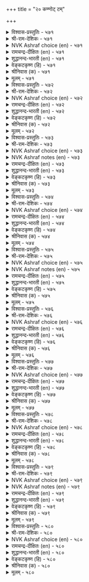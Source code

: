 +++
title = "२० कण्णोट् टम्"

+++


<details><summary>विश्वास-प्रस्तुतिः - ५७१</summary>

कण्णोट्टम् ऎन्नुम् कऴिबॆरुङ् गारिगै  
उण्मैयान् उण्डिव् वुलगु।       ५७१
</details>

<details><summary>श्री-राम-देशिकः - ५७१</summary>

तदैव भविता लोके प्रजानां सुखजीवनम् ।  
दाक्षिण्यगुणसम्पूर्तिः यदा स्यात् पृथ्वीपतौ ॥ ५७१॥
</details>

<details><summary>NVK Ashraf choice (en) - ५७१</summary>

०५७१
What truly moves this world
Is that ravishing beauty called compassion.
(N.V.K. Ashraf), (V.V.S. Aiyar)
</details>

<details><summary>रामचन्द्र-दीक्षितः (en) - ५७१</summary>

571\. kaṇṇōṭṭam eṉṉum kaḻiperuṅ kārikai  
uṇmaiyāṉ, uṇṭu iv ulaku.

571\. The world exists because of the existence of the most beautiful virtue called kindliness.  
</details>

<details><summary>शुद्धानन्द-भारती (en) - ५७१</summary>

1\. கண்ணோட்டம் என்னும் கழிபெருங் காரிகை  
உண்மையான் உண்டிவ் வுலகு.  
Living in the world implies  
The bounteous dame of benign eyes.        571  
</details>

<details><summary>वेङ्कटकृष्ण (हि) - ५७१</summary>

571
करुणा रूपी सोहती, सुषमा रही अपार ।  
नृप में उसके राजते, टिकता है संसार ॥
</details>

<details><summary>श्रीनिवास (क) - ५७१</summary>

571. करुणॆ ऎन्नुव अतिशयवाद सौन्दर्यवु (आभरणवु) इरुव कारणदिन्दले ई लोकवु अळियुदॆ उळिदुकॊण्डिदॆ.

</details>

<details><summary>मूलम् - ५७१</summary>

कण्णोट्टम् ऎन्नुम् कऴिबॆरुङ् गारिगै  
उण्मैयान् उण्डिव् वुलगु।       ५७१
</details>

<details><summary>विश्वास-प्रस्तुतिः - ५७२</summary>

कण्णोट्टत् तुळ्ळदु उलगियल् अह्दिलार्  
उण्मै निलक्कुप् पॊऱै।       ५७२
</details>

<details><summary>श्री-राम-देशिकः - ५७२</summary>

लोको जीवति दाक्षिण्यात् तद्विहीननरा भुवि ।  
यदि जीवन्ति तैर्भूमेः भार एव न संशयः ॥ ५७२॥
</details>

<details><summary>NVK Ashraf choice (en) - ५७२</summary>

०५७२
Compassion sustains the world.
Without it men are but a burden on earth. *
(K. Krishnaswamy & Vijaya Ramkumar)
</details>

<details><summary>रामचन्द्र-दीक्षितः (en) - ५७२</summary>

572\. kaṇṇōṭṭattu uḷḷatu ulakiyal; aḵtu ilār  
uṇmai nilakkup poṟai.

572\. The world lives through kindliness; those who do not have it are a burden to the earth.  
</details>

<details><summary>शुद्धानन्द-भारती (en) - ५७२</summary>

2\. கண்ணோட்டத் துள்ளது உலகியல் அஃதிலார்  
உண்மை நிலக்குப் பொறை.  
World lives by looks of lovely worth  
Who lack them are burdens of earth.        572  
</details>

<details><summary>वेङ्कटकृष्ण (हि) - ५७२</summary>

572
करुणा से है चल रहा, सांसारिक व्यवहार ।  
जो नर उससे रहित है, केवल भू का भार ॥
</details>

<details><summary>श्रीनिवास (क) - ५७२</summary>

572. करुणॆयिन्दले लोक नडॆयुत्तिदॆ. करुणॆयिल्लदवरु बदुकिरुवुदु भूमिगॆ हॊरॆयष्टे हॊरतु बेरॆ इल्ल.

</details>

<details><summary>मूलम् - ५७२</summary>

कण्णोट्टत् तुळ्ळदु उलगियल् अह्दिलार्  
उण्मै निलक्कुप् पॊऱै।       ५७२
</details>

<details><summary>विश्वास-प्रस्तुतिः - ५७३</summary>

पण्ऎन्नाम् पाडऱ्कु इयैबिण्ड्रेल् कण्ऎन्नाम्  
कण्णोट्टम् इल्लाद कण्।       ५७३
</details>

<details><summary>श्री-राम-देशिकः - ५७३</summary>

साहित्येन विना गानं यथा स्यान्न मनोहरम् ।  
दाक्षिण्यवर्जितं कुत्स्नं जगत्तद्वन्निरर्थकम् ॥ ५७३॥
</details>

<details><summary>NVK Ashraf choice (en) - ५७३</summary>

०५७३
What use is a rāgā that cannot be sung?
Or eyes without sympathy?
(P.S. Sundaram)
</details>

<details><summary>NVK Ashraf notes (en) - ५७३</summary>

५७३. The word "rāgā" means tune or melody.
</details>

<details><summary>रामचन्द्र-दीक्षितः (en) - ५७३</summary>

573\. paṇ eṉ ām, pāṭaṟku iyaipu iṉṟēl?-kaṇ eṉ ām,  
kaṇṇōṭṭam illāta kaṇ?.

573\. What is the use of a song that could not be enjoyed? Likewise, what is the use of the eyes that have no kindliness?  
</details>

<details><summary>शुद्धानन्द-भारती (en) - ५७३</summary>

3\. பண்என்னாம் பாடற்கு இயைபின்றேல் கண்என்னாம்  
கண்ணோட்டம் இல்லாத கண்  
Of tuneless song what is the use?  
Without gracious looks what are eyes?        573  
</details>

<details><summary>वेङ्कटकृष्ण (हि) - ५७३</summary>

573
मेल न हो तो गान से, तान करे क्या काम ।  
दया न हो तो दृष्टि में, दृग आये क्या काम ॥
</details>

<details><summary>श्रीनिवास (क) - ५७३</summary>

573. हाडिनॊन्दिगॆ समरसविल्लवादरॆ आ सङ्गीतदिन्द एनु फलविदॆ? अदे रीति करुणॆयिल्लद कण्णु इद्दू एनु प्रयोजन?

</details>

<details><summary>मूलम् - ५७३</summary>

पण्ऎन्नाम् पाडऱ्कु इयैबिण्ड्रेल् कण्ऎन्नाम्  
कण्णोट्टम् इल्लाद कण्।       ५७३
</details>

<details><summary>विश्वास-प्रस्तुतिः - ५७४</summary>

उळबोल् मुगत्तॆवन् सॆय्युम् अळविनाल्  
कण्णोट्टम् इल्लाद कण्।       ५७४
</details>

<details><summary>श्री-राम-देशिकः - ५७४</summary>

दाक्षिण्यगुणहीनस्य किं नेत्राभ्यां प्रयोजनम् ।  
ते ह्यलङ्काररूपेण लसतः केवलं मुखे ॥ ५७४॥
</details>

<details><summary>NVK Ashraf choice (en) - ५७४</summary>

०५७४
What use are eyes that look like eyes
But lack boundless sympathy?
(P.S. Sundaram)
</details>

<details><summary>रामचन्द्र-दीक्षितः (en) - ५७४</summary>

574\. uḷapōl mukattu evaṉ ceyyum-aḷaviṉāl  
kaṇṇōṭṭam illāta kaṇ.

574\. What is the use of one’s eyes if they do not beam with immeasurable love?  
</details>

<details><summary>शुद्धानन्द-भारती (en) - ५७४</summary>

4\. உளபோல் முகத்தெவன் செய்யும் அளவினால்  
கண்ணேட்டம் இல்லாத கண்.  
Except that they are on the face  
What for are eyes sans measured grace.        574  
</details>

<details><summary>वेङ्कटकृष्ण (हि) - ५७४</summary>

574
करुणा कलित नयन नहीं, समुचित सीमाबद्ध ।  
तो क्या आवें काम वे, मुख से रह संबन्ध ॥
</details>

<details><summary>श्रीनिवास (क) - ५७४</summary>

574. तक्क प्रमाणदल्लि करुणॆ तोरद कण्णुगळु मुखदल्लि इरुवन्तॆ तोरुवुदन्नु बिट्टरॆ बेरेनु प्रयोजन नीडुत्तदॆ?

</details>

<details><summary>मूलम् - ५७४</summary>

उळबोल् मुगत्तॆवन् सॆय्युम् अळविनाल्  
कण्णोट्टम् इल्लाद कण्।       ५७४
</details>

<details><summary>विश्वास-प्रस्तुतिः - ५७५</summary>

कण्णिऱ्कु अणिगलम् कण्णोट्टम् अह्दिण्ड्रेल्  
पुण्णॆण्ड्रु उणरप् पडुम्       ५७५
</details>

<details><summary>श्री-राम-देशिकः - ५७५</summary>

नेत्रस्यालङ्करणं पुंसां दाक्षिण्यगुण इष्यते ।  
तद्विहीनं तु नयनं धत्ते व्रणसमानताम् ॥ ५७५॥
</details>

<details><summary>NVK Ashraf choice (en) - ५७५</summary>

०५७५
Compassion is an ornament of the eyes.
Without it eyes are deemed sores. *
(Satguru Subramuniyaswami)
</details>

<details><summary>NVK Ashraf notes (en) - ५७५</summary>

५७५. Not only compassion, but also learning is must says Valluvar employing the same idea in couplet ३९३: “Only the learned have eyes. The unlearned have two sores on their face!” ((P.S. Sundaram)).
</details>

<details><summary>रामचन्द्र-दीक्षितः (en) - ५७५</summary>

575\. kaṇṇiṟku aṇikalam kaṇṇōṭṭam; aḵtu iṉṟēl,  
puṇ eṉṟu uṇarappaṭum.

575\. Kindliness is the fitting ornament for the eyes. They are a sore, where it is absent.  
</details>

<details><summary>शुद्धानन्द-भारती (en) - ५७५</summary>

5\. கண்ணிற்கு அணிகலம் கண்ணோட்டம் அஃதின்றேல்  
புண்ணென்று உணரப் படும்.  
Kind looks are jewels for eyes to wear  
Without them they are felt as sore.        575  
</details>

<details><summary>वेङ्कटकृष्ण (हि) - ५७५</summary>

575
आभूषण है नेत्र का, करुणा का सद्‍भाव ।  
उसके बिन जाने उसे, केवल मुख पर घाव ॥
</details>

<details><summary>श्रीनिवास (क) - ५७५</summary>

575. करुणॆये कण्णिगॆ अलङ्कार; अदिल्लवादरॆ आ कण्णु हुण्णॆन्दु भाविसल्पडुत्तदॆ.

</details>

<details><summary>मूलम् - ५७५</summary>

कण्णिऱ्कु अणिगलम् कण्णोट्टम् अह्दिण्ड्रेल्  
पुण्णॆण्ड्रु उणरप् पडुम्       ५७५
</details>

<details><summary>विश्वास-प्रस्तुतिः - ५७६</summary>

मण्णो टियैन्द मरत्तनैयर् कण्णो  
टियैन्दुगण् णोडा तवर्।       ५७६
</details>

<details><summary>श्री-राम-देशिकः - ५७६</summary>

स्थितेऽपि नेत्रे दाक्षिण्यगुणहीनो भवेद्यदि ।  
अचञ्चलमहीरूढतरुरेव स मानवः ॥ ५७६॥
</details>

<details><summary>NVK Ashraf choice (en) - ५७६</summary>

०५७६
Like trees earth-bound which cannot move
Are eyes unmoved by pity.
(P.S. Sundaram)
</details>

<details><summary>रामचन्द्र-दीक्षितः (en) - ५७६</summary>

576\. maṇṇoṭu iyainta marattu aṉaiyar-kaṇṇoṭu  
iyaintu, kaṇṇōṭātavar.

576\. Those whose eyes do not reflect love resemble trees that stand on the earth.  
</details>

<details><summary>शुद्धानन्द-भारती (en) - ५७६</summary>

6\. மண்ணோ டியைந்த மரத்தனையர் கண்ணோ  
டியைந்துகண் ணோடா தவர்.  
Like trees on inert earth they grow  
Who don't eye to eye kindness show.        576  
</details>

<details><summary>वेङ्कटकृष्ण (हि) - ५७६</summary>

576
रहने पर भी आँख के, जिसके है नहिं आँख ।  
यथा ईख भू में लगी, जिसके भी हैं आँख ॥
</details>

<details><summary>श्रीनिवास (क) - ५७६</summary>

576. कण्णिद्दू करुणॆ इल्लदवरु, मण्णिनल्लि चलिसदॆ निन्त मरद समानरु.

</details>

<details><summary>मूलम् - ५७६</summary>

मण्णो टियैन्द मरत्तनैयर् कण्णो  
टियैन्दुगण् णोडा तवर्।       ५७६
</details>

<details><summary>विश्वास-प्रस्तुतिः - ५७७</summary>

कण्णोट् टम् इल्लवर् कण्णिलर् कण्णुडैयार्  
कण्णोट्टम् इन्मैयुम् इल्।       ५७७
</details>

<details><summary>श्री-राम-देशिकः - ५७७</summary>

दाक्षिण्यवर्जिता मर्त्या नेत्रहीना मता भुवि ।  
केचिन्नयनवन्तोऽपि सन्ति दाक्षिण्यसंयुताः ॥ ५७७॥
</details>

<details><summary>NVK Ashraf choice (en) - ५७७</summary>

०५७७
Men without sympathy have no eyes;
Nor those who have eyes lack sympathy.
(N.V.K. Ashraf)
</details>

<details><summary>रामचन्द्र-दीक्षितः (en) - ५७७</summary>

577\. kaṇṇōṭṭam illavar kaṇ ilar; kaṇ uṭaiyār  
kaṇṇōṭṭam iṉmaiyum il.

577\. Verily they are blind who have no kindly look.  
</details>

<details><summary>शुद्धानन्द-भारती (en) - ५७७</summary>

7\. கண்ணோட்டம் இல்லவர் கண்ணிலர் கண்ணுடையார்  
கண்ணோட்டம் இன்மையும் இல்.  
Ungracious men lack real eyes  
Men of real eyes show benign grace.        577  
</details>

<details><summary>वेङ्कटकृष्ण (हि) - ५७७</summary>

577
आँखहीन ही हैं मनुज, यदि न आँख का भाव ।  
आँखयुक्त में आँख का, होता भी न अभाव ॥
</details>

<details><summary>श्रीनिवास (क) - ५७७</summary>

577. करुणॆ इल्लदवरु कण्णिल्लदवरॆनिसिकॊळ्ळुवरु; कण्णुळ्ळवरु करुणॆयिल्लदवरागिरुवुदु साध्यविल्ल.

</details>

<details><summary>मूलम् - ५७७</summary>

कण्णोट् टम् इल्लवर् कण्णिलर् कण्णुडैयार्  
कण्णोट्टम् इन्मैयुम् इल्।       ५७७
</details>

<details><summary>विश्वास-प्रस्तुतिः - ५७८</summary>

करुमम् सिदैयामल् कण्णोड वल्लार्क्कु  
उरिमै उडैत्तिव् वुलगु।       ५७८
</details>

<details><summary>श्री-राम-देशिकः - ५७८</summary>

दाक्षिण्यगुणशीलस्य गच्छतो न्याय्यवर्त्मनि ।  
पार्थिवस्य वशे कृत्स्नं जगद्वर्तेत सुस्थिरम् ॥ ५७८॥
</details>

<details><summary>NVK Ashraf choice (en) - ५७८</summary>

०५७८
This world is theirs who compassionately perform
Their duties without fail.
(N.V.K. Ashraf)
</details>

<details><summary>रामचन्द्र-दीक्षितः (en) - ५७८</summary>

578\. karumam citaiyāmal kaṇṇōṭa vallārkku  
urimai uṭaittu, iv ulaku.

578\. The world belongs to a king who can do his duty and yet be courteous.  
</details>

<details><summary>शुद्धानन्द-भारती (en) - ५७८</summary>

8\. கருமஞ் சிதையாமல் கண்ணோட வல்லார்க்கு  
உரிமை உடைத்திவ் வுலகு.  
Who gracious are but dutiful  
Have right for this earth beautiful.        578  
</details>

<details><summary>वेङ्कटकृष्ण (हि) - ५७८</summary>

578
हानि बिना निज धर्म की, करुणा का व्यवहार ।  
जो कर सकता है उसे, जग पर है अधिकार ॥
</details>

<details><summary>श्रीनिवास (क) - ५७८</summary>

578. कर्तव्यक्कॆ च्युति बारदन्तॆ, करुणॆ तोरबल्ल अरसनिगॆ, ई लोकवन्ने तन्नदागि माडिकॊळ्ळुव हक्कु इरुत्तदॆ.

</details>

<details><summary>मूलम् - ५७८</summary>

करुमम् सिदैयामल् कण्णोड वल्लार्क्कु  
उरिमै उडैत्तिव् वुलगु।       ५७८
</details>

<details><summary>विश्वास-प्रस्तुतिः - ५७९</summary>

ऒऱुत्ताट्रुम् पण्बिनार् कण्णुम्गण् णोडिप्  
पॊऱुत्ताट्रुम् पण्बे तलै।       ५७९
</details>

<details><summary>श्री-राम-देशिकः - ५७९</summary>

कृतापराधिनि जने दाक्षिण्यं संप्रदर्श्य च ।  
तद्देषसहनं राज्ञां भवेत् स्वाभाविको गुणः ॥ ५७९॥
</details>

<details><summary>NVK Ashraf choice (en) - ५७९</summary>

०५७९
That quality of forbearance and sympathy is the best,
Even to those who hurt us.
(N.V.K. Ashraf)
</details>

<details><summary>NVK Ashraf notes (en) - ५७९</summary>

५७९. Compare with १५८. "Let a man conquer by his forbearance those who wrong him with arrogance" * -(Satguru Subramuniyaswami)
</details>

<details><summary>रामचन्द्र-दीक्षितः (en) - ५७९</summary>

579\. oṟuttāṟṟum paṇpiṉārkaṇṇum, kaṇṇōṭip  
poṟuttāṟṟum paṇpē talai.

579\. It behoves a king to put up with the doer of harm and even be kind to him.  
</details>

<details><summary>शुद्धानन्द-भारती (en) - ५७९</summary>

9\. ஒறுத்தாற்றும் பண்பினார் கண்ணும்கண் ணோடிப்  
பொறுத்தாற்றும் பண்பே தலை.  
To be benign and bear with foes  
Who vex us is true virtue's phase.        579  
</details>

<details><summary>वेङ्कटकृष्ण (हि) - ५७९</summary>

579
अपनी क्षति भी जो करे, उसपर करुणा-भाव ।  
धारण कर, करना क्षमा, नृप का श्रेष्ठ स्वभाव ॥
</details>

<details><summary>श्रीनिवास (क) - ५७९</summary>

579. शिक्षिसलु अर्हरागिद्दरू, करुणॆ तोरि, शिक्षिसदॆ सहनॆयिन्द कायुव गुणवे (ऎल्लक्किन्त) हिरिदु.

</details>

<details><summary>मूलम् - ५७९</summary>

ऒऱुत्ताट्रुम् पण्बिनार् कण्णुम्गण् णोडिप्  
पॊऱुत्ताट्रुम् पण्बे तलै।       ५७९
</details>

<details><summary>विश्वास-प्रस्तुतिः - ५८०</summary>

पॆयक्कण्डुम् नञ्जुण् डमैवर् नयत्तक्क  
नागरिगम् वेण्डु पवर्।       ५८०
</details>

<details><summary>श्री-राम-देशिकः - ५८०</summary>

सुहृद्दत्तं विषं चापि पीत्वा प्रत्ययकारणात् ।  
मैत्रीं च तेन कुर्वन्ति दाक्षिण्यगुणकाङ्क्षिणः ॥ ५८०॥
</details>

<details><summary>NVK Ashraf choice (en) - ५८०</summary>

०५८०
Those desirous of refinement will drink with smile
Even hemlock when offered. *
(P.S. Sundaram)
</details>

<details><summary>रामचन्द्र-दीक्षितः (en) - ५८०</summary>

580\. peyak kaṇṭum, nañcu uṇṭu amaivar-nayattakka  
nākarikam vēṇṭupavar.

580\. Those who wish to acquire loveable urbanity will knowingly swallow even the poison served.  
</details>

<details><summary>शुद्धानन्द-भारती (en) - ५८०</summary>

10\. பெயக்கண்டும் நஞ்சுண் டமைவர் நயத்தக்க  
நாகரிகம் வேண்டு பவர்.  
Men of graceful courtesy  
Take hemlock and look cheerfully.        580  
</details>

<details><summary>वेङ्कटकृष्ण (हि) - ५८०</summary>

580
देख मिलाते गरल भी, खा जाते वह भोग ।  
वाँछनीय दाक्षिण्य के, इच्छुक हैं जो लोग ॥
</details>

<details><summary>श्रीनिवास (क) - ५८०</summary>

580. करुणॆयुळ्ळ नागरिक गुणवन्नु बयसुववरु, तमगॆ बेकादवरु नञ्जु नीडदरू अदन्नु कुडिदु शान्तवागिरुवरु.
अध्याय 
</details>

<details><summary>मूलम् - ५८०</summary>

पॆयक्कण्डुम् नञ्जुण् डमैवर् नयत्तक्क  
नागरिगम् वेण्डु पवर्।       ५८०
</details>
